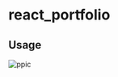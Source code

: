 # react_portfolio

## Usage

![ppic](https://user-images.githubusercontent.com/60405505/128434725-73dc59e5-0654-4318-8402-0a5160b27519.PNG)

